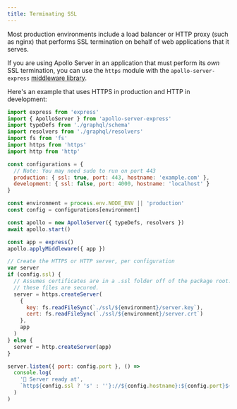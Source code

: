 ```yaml
---
title: Terminating SSL
---
```


Most production environments include a load balancer or HTTP proxy (such as nginx)
that performs SSL termination on behalf of web applications that it serves.

If you are using Apollo Server in an application that must perform its _own_ SSL
termination, you can use the `https` module with the `apollo-server-express` [middleware
library](/integrations/middleware/).

Here's an example that uses HTTPS in production and HTTP in development:

```javascript
import express from 'express'
import { ApolloServer } from 'apollo-server-express'
import typeDefs from './graphql/schema'
import resolvers from './graphql/resolvers'
import fs from 'fs'
import https from 'https'
import http from 'http'

const configurations = {
  // Note: You may need sudo to run on port 443
  production: { ssl: true, port: 443, hostname: 'example.com' },
  development: { ssl: false, port: 4000, hostname: 'localhost' }
}

const environment = process.env.NODE_ENV || 'production'
const config = configurations[environment]

const apollo = new ApolloServer({ typeDefs, resolvers })
await apollo.start()

const app = express()
apollo.applyMiddleware({ app })

// Create the HTTPS or HTTP server, per configuration
var server
if (config.ssl) {
  // Assumes certificates are in a .ssl folder off of the package root. Make sure
  // these files are secured.
  server = https.createServer(
    {
      key: fs.readFileSync(`./ssl/${environment}/server.key`),
      cert: fs.readFileSync(`./ssl/${environment}/server.crt`)
    },
    app
  )
} else {
  server = http.createServer(app)
}

server.listen({ port: config.port }, () =>
  console.log(
    '🚀 Server ready at',
    `http${config.ssl ? 's' : ''}://${config.hostname}:${config.port}${apollo.graphqlPath}`
  )
)
```
